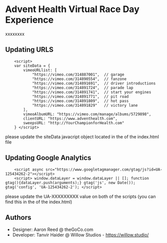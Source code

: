 # Advent Health Virtual Race Day Experience

xxxxxxxx


## Updating URLS

```
	<script>
	var siteData = {
		vimeoURLlist: [
			"https://vimeo.com/314887001",	// garage
			"https://vimeo.com/314890554",	// fanzone
			"https://vimeo.com/314891691",	// driver introductions
			"https://vimeo.com/314891724",	// parade lap
			"https://vimeo.com/314891741",	// start your engines
			"https://vimeo.com/314891771",	// pit road
			"https://vimeo.com/314891809",	// hot pass
			"https://vimeo.com/314891829"	// victory lane
		],
		vimeoAlbumURL: "https://vimeo.com/manage/albums/5729898",
		clientURL: "https://www.adventhealth.com",
		sweepsURL: "http://YourChampionforHealth.com"
	} </script>
```

please update the siteData javacript object located in the <head> of the index.html file

## Updating Google Analytics

```
	<script async src="https://www.googletagmanager.com/gtag/js?id=UA-125434262-2"></script>
	<script> window.dataLayer = window.dataLayer || []; function gtag(){dataLayer.push(arguments);} gtag('js', new Date()); gtag('config', 'UA-125434262-2'); </script>
```
please update the UA-XXXXXXXXX value on both of the scripts (you can find this in the <head> of the index.html)


## Authors

* Designer: Aaron Reed @ theGoCo.com
* Developer: Tanvir Haider @ Willow Studios - https://willow.studio/




